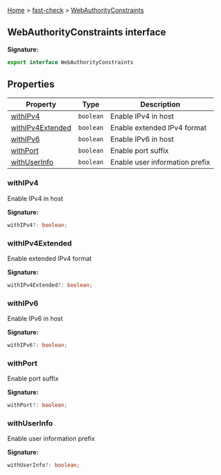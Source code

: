 [Home](/) &gt; [fast-check](../fast-check.md) &gt; [WebAuthorityConstraints](WebAuthorityConstraints.md)

## WebAuthorityConstraints interface


<b>Signature:</b>

```typescript
export interface WebAuthorityConstraints 
```

## Properties

|  Property | Type | Description |
|  --- | --- | --- |
|  [withIPv4](WebAuthorityConstraints.md#withipv4) | <code>boolean</code> | Enable IPv4 in host |
|  [withIPv4Extended](WebAuthorityConstraints.md#withipv4extended) | <code>boolean</code> | Enable extended IPv4 format |
|  [withIPv6](WebAuthorityConstraints.md#withipv6) | <code>boolean</code> | Enable IPv6 in host |
|  [withPort](WebAuthorityConstraints.md#withport) | <code>boolean</code> | Enable port suffix |
|  [withUserInfo](WebAuthorityConstraints.md#withuserinfo) | <code>boolean</code> | Enable user information prefix |

### withIPv4

Enable IPv4 in host

<b>Signature:</b>

```typescript
withIPv4?: boolean;
```

### withIPv4Extended

Enable extended IPv4 format

<b>Signature:</b>

```typescript
withIPv4Extended?: boolean;
```

### withIPv6

Enable IPv6 in host

<b>Signature:</b>

```typescript
withIPv6?: boolean;
```

### withPort

Enable port suffix

<b>Signature:</b>

```typescript
withPort?: boolean;
```

### withUserInfo

Enable user information prefix

<b>Signature:</b>

```typescript
withUserInfo?: boolean;
```
